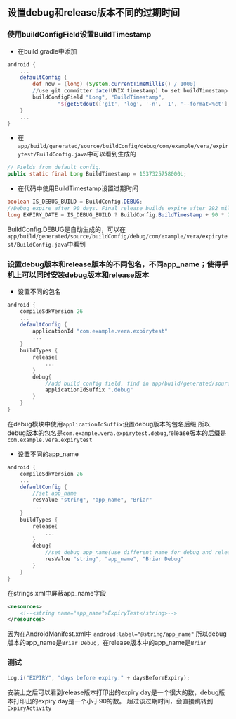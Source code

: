 ## 设置debug和release版本不同的过期时间
### 使用buildConfigField设置BuildTimestamp
* 在build.gradle中添加
```groovy
android {
    ...
    defaultConfig {
        def now = (long) (System.currentTimeMillis() / 1000)
        //use git committer date(UNIX timestamp) to set buildTimestamp
        buildConfigField "Long", "BuildTimestamp",
                "${getStdout(['git', 'log', '-n', '1', '--format=%ct'], now)}000L"
    }
    ...
}
```
* 在`app/build/generated/source/buildConfig/debug/com/example/vera/expirytest/BuildConfig.java`中可以看到生成的
```java
// Fields from default config.
public static final Long BuildTimestamp = 1537325758000L;
```
* 在代码中使用BuildTimestamp设置过期时间
```java
boolean IS_DEBUG_BUILD = BuildConfig.DEBUG;
//Debug expire after 90 days. Final release builds expire after 292 million years.
long EXPIRY_DATE = IS_DEBUG_BUILD ? BuildConfig.BuildTimestamp + 90 * 24 * 60 * 60 * 1000L : Long.MAX_VALUE;
```
BuildConfig.DEBUG是自动生成的，可以在`app/build/generated/source/buildConfig/debug/com/example/vera/expirytest/BuildConfig.java`中看到

### 设置debug版本和release版本的不同包名，不同app_name；使得手机上可以同时安装debug版本和release版本
* 设置不同的包名
```groovy
android {
    compileSdkVersion 26
    ...
    defaultConfig {
        applicationId "com.example.vera.expirytest"
        ...
    }
    buildTypes {
        release{
            ...
        }
        debug{
            //add build config field, find in app/build/generated/source/buildConfig/debug/com/example/vera/gradlebuildconfig/BuildConfig.java
            applicationIdSuffix ".debug"
        }
    }
}
```
在debug模块中使用`applicationIdSuffix`设置debug版本的包名后缀
所以debug版本的包名是`com.example.vera.expirytest.debug`,release版本的后缀是`com.example.vera.expirytest`

* 设置不同的app_name
```groovy
android {
    compileSdkVersion 26
    ...
    defaultConfig {
        //set app_name
        resValue "string", "app_name", "Briar"
        ...
    }
    buildTypes {
        release{
            ...
        }
        debug{
            //set debug app_name(use different name for debug and release,这样可以同时安装两个版本)
            resValue "string", "app_name", "Briar Debug"
        }
    }
}
```
在strings.xml中屏蔽app_name字段
```xml
<resources>
    <!--<string name="app_name">ExpiryTest</string>-->
</resources>
```
因为在AndroidManifest.xml中
`android:label="@string/app_name"`
所以debug版本的app_name是`Briar Debug`，在release版本中的app_name是`Briar`

### 测试
```java
Log.i("EXPIRY", "days before expiry:" + daysBeforeExpiry);
```
安装上之后可以看到release版本打印出的expiry day是一个很大的数，debug版本打印出的expiry day是一个小于90的数。
超过该过期时间，会直接跳转到`ExpiryActivity`

